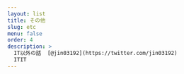 ```yaml
---
layout: list
title: その他
slug: etc
menu: false
order: 4
description: >
  IT以外の話  [@jin03192](https://twitter.com/jin03192) 
  ITIT
---
```

